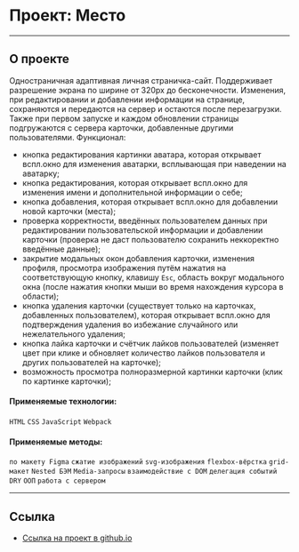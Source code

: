 # Проект: Место

---
## О проекте

Одностраничная адаптивная личная страничка-сайт. Поддерживает разрешение экрана по ширине от 320px до бесконечности.
Изменения, при редактировании и добавлении информации на странице, сохраняются и передаются на сервер и остаются после перезагрузки.
Также при первом запуске и каждом обновлении страницы подгружаются с сервера карточки, добавленные другими пользователями.
 Функционал:
 * кнопка редактирования картинки аватара, которая открывает вспл.окно для изменения аватарки, всплывающая при наведении на аватарку;
 * кнопка редактирования, которая открывает вспл.окно для изменения имени и дополнительной информации о себе;
 * кнопка добавления, которая открывает вспл.окно для добавлении новой карточки (места);
 * проверка корректности, введённых пользователем данных при редактировании пользовательской информации и добавлении карточки (проверка не даст пользователю сохранить неккоректно введённые данные);
 * закрытие модальных окон добавления карточки, изменения профиля, просмотра изображения путём нажатия на соответствующую кнопку, клавишу `Esc`, область вокруг модального окна (после нажатия кнопки мыши во время нахождения курсора в области);
 * кнопка удаления карточки (существует только на карточках, добавленных пользователем), которая открывает вспл.окно для подтверждения удаления во избежание случайного или нежелательного удаления;
 * кнопка лайка карточки и счётчик лайков пользователей (изменяет цвет при клике и обновляет количество лайков пользователя и других пользователей на карточке);
 * возможность просмотра полноразмерной картинки карточки (клик по картинке карточки);

#### Применяемые технологии:
`HTML` `CSS` `JavaScript` `Webpack`

#### Применяемые методы:
 `по макету Figma` `сжатие изображений` `svg-изображения` `flexbox-вёрстка` `grid-макет` `Nested БЭМ` `Media-запросы` `взаимодействие с DOM` `делегация событий` `DRY` `ООП`
 `работа с сервером`

---

## **Ссылка**

* [Ссылка на проект в github.io](https://azar-pav.github.io/mesto/)


